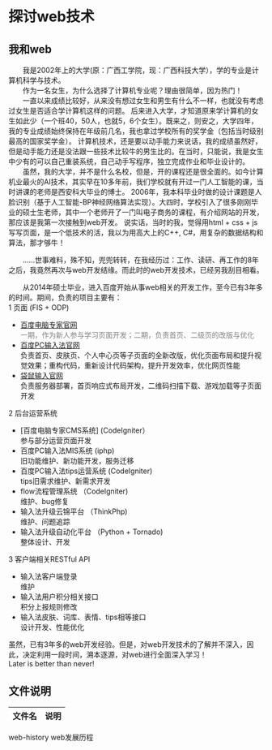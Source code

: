 # 探讨web技术

## 我和web
&emsp;&emsp;我是2002年上的大学(原：广西工学院，现：广西科技大学），学的专业是计算机科学与技术。  
&emsp;&emsp;作为一名女生，为什么选择了计算机专业呢？理由很简单，因为热门！  
&emsp;&emsp;一直以来成绩比较好，从来没有想过女生和男生有什么不一样，也就没有考虑过女生是否适合学计算机这样的问题。
后来进入大学，才知道原来学计算机的女生如此少（一个班40，50人，也就5，6个女生）。既来之，则安之，大学四年，我的专业成绩始终保持在年级前几名，我也拿过学校所有的奖学金（包括当时级别最高的国家奖学金）。
计算机技术，还是要以动手能力来说话，我的成绩虽然好，但是动手能力还是没法跟一些技术比较牛的男生比的。在当时，只能说，我是女生中少有的可以自己重装系统，自己动手写程序，独立完成作业和毕业设计的。
&emsp;&emsp;虽然，我的大学，并不是什么名校，但是，开的课程还是很全面的。如今计算机业最火的AI技术，其实早在10多年前，我们学校就有开过一门人工智能的课，当时讲课的老师是西安科大毕业的博士。
2006年，我本科毕业时做的设计课题是人脸识别（基于人工智能-BP神经网络算法实现）。大四时，学校引入了很多刚刚毕业的硕士生老师，其中一个老师开了一门叫电子商务的课程，有介绍网站的开发，那应该是我第一次接触到web开发。
说实话，当时的我，觉得用html + css + js 写写页面，是一个低技术的活，我以为用高大上的C++, C#，用复杂的数据结构和算法，那才够牛！

&emsp;&emsp;......世事难料，殊不知，兜兜转转，在我经历过：工作、读研、再工作的8年之后，我竟然再次与web开发结缘。而此时的web开发技术，已经另我刮目相看。

&emsp;&emsp;从2014年硕士毕业，进入百度开始从事web相关的开发工作，至今已有3年多的时间。期间，负责的项目主要有：  
1 页面 (FIS + ODP)
* [百度电脑专家官网](http://zj.baidu.com/)       
    <font color=gray>一期，作为新人参与学习页面开发；二期，负责首页、二级页的改版与优化</font>
* [百度PC输入法官网](https://shurufa.baidu.com/)     
    负责首页、皮肤页、个人中心页等子页面的全新改版，优化页面布局和提升视觉效果；重构代码，重新设计代码架构，提升开发效率，优化网页性能
* [袋鼠输入官网](http://daishu.baidu.com/)     
    负责服务器部署，首页响应式布局开发，二维码扫描下载、游戏加载等子页面开发

2 后台运营系统
* [百度电脑专家CMS系统] (CodeIgniter）    
    参与部分运营页面开发
* 百度PC输入法MIS系统 (iphp)         
    旧功能维护、新功能开发，服务迁移
* 百度PC输入法tips运营系统 (CodeIgniter)  
    tips旧需求维护、新需求开发
* flow流程管理系统 （CodeIgniter)    
    维护、bug修复
* 输入法升级云锦平台 （ThinkPhp)      
    维护、问题追踪
* 输入法升级自动化平台 （Python + Tornado)  
    整体设计、开发

3 客户端相关RESTful API
* 输入法客户端登录         
    维护
* 输入法用户积分相关接口    
    积分上报规则修改
* 输入法皮肤、词库、表情、tips相等接口  
    设计开发、性能优化

虽然，已有3年多的web开发经验。但是，对web开发技术的了解并不深入，因此，决定利用一段时间，溯本逐源，对web进行全面深入学习！  
Later is better than never!

## 文件说明
文件名 |说明  
------------ | ---------- 
web-history   web发展历程
